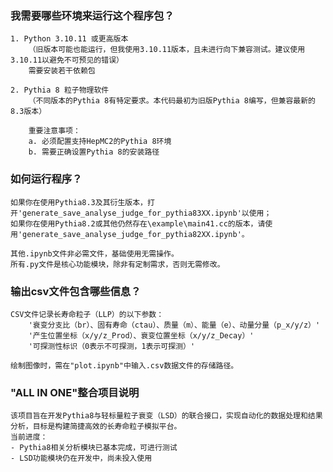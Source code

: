 ### 我需要哪些环境来运行这个程序包？
    1. Python 3.10.11 或更高版本
        （旧版本可能也能运行，但我使用3.10.11版本，且未进行向下兼容测试。建议使用3.10.11以避免不可预见的错误）
        需要安装若干依赖包

    2. Pythia 8 粒子物理软件
        （不同版本的Pythia 8有特定要求。本代码最初为旧版Pythia 8编写，但兼容最新的8.3版本）
        
        重要注意事项：
        a. 必须配置支持HepMC2的Pythia 8环境
        b. 需要正确设置Pythia 8的安装路径


### 如何运行程序？
    如果你在使用Pythia8.3及其衍生版本，打开'generate_save_analyse_judge_for_pythia83XX.ipynb'以使用；
    如果你在使用Pythia8.2或其他仍然存在\example\main41.cc的版本，请使用'generate_save_analyse_judge_for_pythia82XX.ipynb'。
    
    其他.ipynb文件非必需文件，基础使用无需操作。
    所有.py文件是核心功能模块，除非有定制需求，否则无需修改。


### 输出csv文件包含哪些信息？
    CSV文件记录长寿命粒子（LLP）的以下参数：
        '衰变分支比（br）、固有寿命（ctau）、质量（m）、能量（e）、动量分量（p_x/y/z）'
        '产生位置坐标（x/y/z_Prod）、衰变位置坐标（x/y/z_Decay）'
        '可探测性标识（0表示不可探测，1表示可探测）'
    
    绘制图像时，需在"plot.ipynb"中输入.csv数据文件的存储路径。


### "ALL IN ONE"整合项目说明

    该项目旨在开发Pythia8与轻标量粒子衰变（LSD）的联合接口，实现自动化的数据处理和结果分析，目标是构建简捷高效的长寿命粒子模拟平台。
    当前进度：
    - Pythia8相关分析模块已基本完成，可进行测试
    - LSD功能模块仍在开发中，尚未投入使用
    